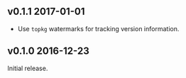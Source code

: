 v0.1.1 2017-01-01
-------

- Use `topkg` watermarks for tracking version information.

v0.1.0 2016-12-23
-------

Initial release.
